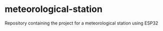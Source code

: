 # meteorological-station
Repository containing the project for a meteorological station using ESP32
